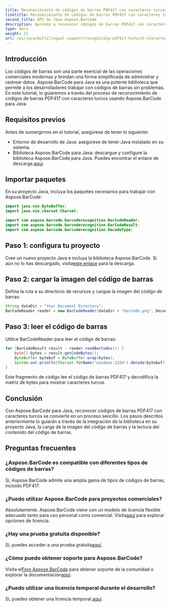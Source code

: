```yaml
---
title: Reconocimiento de códigos de barras PDF417 con caracteres turcos en Java
linktitle: Reconocimiento de códigos de barras PDF417 con caracteres turcos
second_title: API de Java Aspose.BarCode
description: Aprenda a reconocer códigos de barras PDF417 con caracteres turcos en Java usando Aspose.BarCode. Fácil integración y potentes capacidades de decodificación.
type: docs
weight: 11
url: /es/java/multilingual-support/recognizing-pdf417-turkish-characters/
---
```


## Introducción

Los códigos de barras son una parte esencial de las operaciones comerciales modernas y brindan una forma simplificada de administrar y rastrear datos. Aspose.BarCode para Java es una potente biblioteca que permite a los desarrolladores trabajar con códigos de barras sin problemas. En este tutorial, lo guiaremos a través del proceso de reconocimiento de códigos de barras PDF417 con caracteres turcos usando Aspose.BarCode para Java.

## Requisitos previos

Antes de sumergirnos en el tutorial, asegúrese de tener lo siguiente:

- Entorno de desarrollo de Java: asegúrese de tener Java instalado en su sistema.
-  Biblioteca Aspose.BarCode para Java: descargue y configure la biblioteca Aspose.BarCode para Java. Puedes encontrar el enlace de descarga.[aquí](https://releases.aspose.com/barcode/java/).

## Importar paquetes

En su proyecto Java, incluya los paquetes necesarios para trabajar con Aspose.BarCode:

```java
import java.nio.ByteBuffer;
import java.nio.charset.Charset;

import com.aspose.barcode.barcoderecognition.BarCodeReader;
import com.aspose.barcode.barcoderecognition.BarCodeResult;
import com.aspose.barcode.barcoderecognition.DecodeType;
```

## Paso 1: configura tu proyecto

 Cree un nuevo proyecto Java e incluya la biblioteca Aspose.BarCode. Si aún no lo has descargado, visita[este enlace](https://releases.aspose.com/barcode/java/) para la descarga.

## Paso 2: cargar la imagen del código de barras

Defina la ruta a su directorio de recursos y cargue la imagen del código de barras:

```java
String dataDir = "Your Document Directory";
BarCodeReader reader = new BarCodeReader(dataDir + "barcode.png", DecodeType.PDF_417);
```

## Paso 3: leer el código de barras

Utilice BarCodeReader para leer el código de barras:

```java
for (BarCodeResult result : reader.readBarCodes()) {
    byte[] bytes = result.getCodeBytes();
    ByteBuffer bytebuf = ByteBuffer.wrap(bytes);
    System.out.println(Charset.forName("windows-1254").decode(bytebuf).toString());
}
```

Este fragmento de código lee el código de barras PDF417 y decodifica la matriz de bytes para mostrar caracteres turcos.

## Conclusión

Con Aspose.BarCode para Java, reconocer códigos de barras PDF417 con caracteres turcos se convierte en un proceso sencillo. Los pasos descritos anteriormente lo guiarán a través de la integración de la biblioteca en su proyecto Java, la carga de la imagen del código de barras y la lectura del contenido del código de barras.

## Preguntas frecuentes

### ¿Aspose.BarCode es compatible con diferentes tipos de códigos de barras?
Sí, Aspose.BarCode admite una amplia gama de tipos de códigos de barras, incluido PDF417.

### ¿Puedo utilizar Aspose.BarCode para proyectos comerciales?
 Absolutamente. Aspose.BarCode viene con un modelo de licencia flexible adecuado tanto para uso personal como comercial. Visita[aquí](https://purchase.aspose.com/buy) para explorar opciones de licencia.

### ¿Hay una prueba gratuita disponible?
 Sí, puedes acceder a una prueba gratuita[aquí](https://releases.aspose.com/).

### ¿Cómo puedo obtener soporte para Aspose.BarCode?
 Visita el[Foro Aspose.BarCode](https://forum.aspose.com/c/barcode/13) para obtener soporte de la comunidad o explorar la documentación[aquí](https://reference.aspose.com/barcode/java/).

### ¿Puedo utilizar una licencia temporal durante el desarrollo?
 Sí, puedes obtener una licencia temporal.[aquí](https://purchase.aspose.com/temporary-license/).

